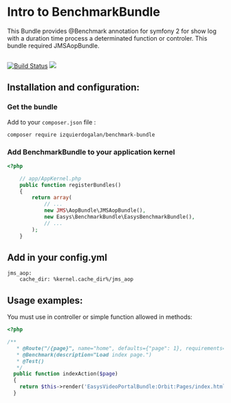 # Intro to BenchmarkBundle

This Bundle provides @Benchmark annotation for symfony 2 for show log with a duration time process a determinated function or controler.
This bundle required JMSAopBundle.

[![Build Status](https://api.travis-ci.org/izquierdogalan/BenchmarkBundle.png?branch=master)](http://travis-ci.org/izquierdogalan/BenchmarkBundle)
<img src="https://insight.sensiolabs.com/projects/3c117b47-d72e-4ded-971b-df843c699d94/big.png" style="margin-top: 1em">

## Installation and configuration:

### Get the bundle

Add to your `composer.json` file :

```
composer require izquierdogalan/benchmark-bundle
```

### Add BenchmarkBundle to your application kernel

``` php
<?php

    // app/AppKernel.php
    public function registerBundles()
    {
        return array(
            // ...
            new JMS\AopBundle\JMSAopBundle(),
            new Easys\BenchmarkBundle\EasysBenchmarkBundle(),
            // ...
        );
    }
```
## Add in your config.yml
```
jms_aop:
    cache_dir: %kernel.cache_dir%/jms_aop
```
## Usage examples:

You must use in controller or simple function allowed in methods:

``` php
<?php

/**
   * @Route("/{page}", name="home", defaults={"page": 1}, requirements={"page": "\d+" }, methods = { "GET" })
   * @Benchmark(description="Load index page.")
   * @Test()
   */
  public function indexAction($page)
  {
    return $this->render('EasysVideoPortalBundle:Orbit:Pages/index.html.twig');
  }
```
